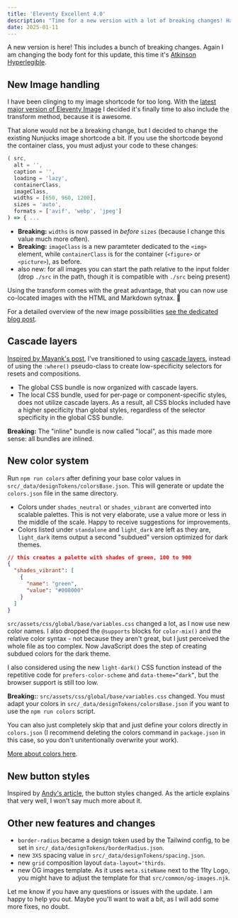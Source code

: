 ```yaml
---
title: 'Eleventy Excellent 4.0'
description: "Time for a new version with a lot of breaking changes! Have fun everybody."
date: 2025-01-11
---
```


A new version is here! This includes a bunch of breaking changes.
Again I am changing the body font for this update, this time it's [Atkinson Hyperlegible](https://www.brailleinstitute.org/freefont/).

## New Image handling

I have been clinging to my image shortcode for too long. With the [latest major version of Eleventy Image](https://github.com/11ty/eleventy-img/releases/tag/v6.0.0) I decided it's finally time to also include the transform method, because it is awesome.

That alone would not be a breaking change, but I decided to change the existing Nunjucks image shortcode a bit. If you use the shortcode beyond the container class, you must adjust your code to these changes:

```js
( src,
  alt = '',
  caption = '',
  loading = 'lazy',
  containerClass,
  imageClass,
  widths = [650, 960, 1200],
  sizes = 'auto',
  formats = ['avif', 'webp', 'jpeg']
) => { ...
```

- **Breaking:** `widths` is now passed in _before_ `sizes` (because I change this value much more often).
- **Breaking:** `imageClass` is a new paramteter dedicated to the `<img>` element, while `containerClass` is for the container (`<figure>` or `<picture>`), as before.
- also new: for all images you can start the path relative to the input folder (drop `./src` in the path, though it is compatible with `./src` being present)

Using the transform comes with the great advantage, that you can now use co-located images with the HTML and Markdown sytnax. 🎉

For a detailed overview of the new image possibilities [see the dedicated blog post](/blog/post-with-an-image/).

## Cascade layers

[Inspired by Mayank's post](https://mayank.co/blog/css-reset-layer/), I’ve transitioned to using [cascade layers](https://developer.mozilla.org/en-US/docs/Learn_web_development/Core/Styling_basics/Cascade_layers), instead of using the `:where()` pseudo-class to create low-specificity selectors for resets and compositions.

- The global CSS bundle is now organized with cascade layers.
- The local CSS bundle, used for per-page or component-specific styles, does not utilize cascade layers. As a result, all CSS blocks included have a higher specificity than global styles, regardless of the selector specificity in the global CSS bundle.

**Breaking:** The "inline" bundle is now called "local", as this made more sense: all bundles are inlined.

## New color system

Run `npm run colors` after defining your base color values in `src/_data/designTokens/colorsBase.json`. This will generate or update the `colors.json` file in the same directory.

- Colors under `shades_neutral` or `shades_vibrant` are converted into scalable palettes. This is not very elaborate, use a value more or less in the middle of the scale. Happy to receive suggestions for improvements.
- Colors listed under `standalone` and `light_dark` are left as they are, `light_dark` items output a second "subdued" version optimized for dark themes.

```json
// this creates a palette with shades of green, 100 to 900
{
  "shades_vibrant": [
    {
      "name": "green",
      "value": "#008000"
    }
  ]
}
```

`src/assets/css/global/base/variables.css` changed a lot, as I now use new color names. I also dropped the `@supports` blocks for `color-mix()` and the relative color syntax - not because they aren't great, but I just perceived the whole file as too complex. Now JavaScript does the step of creating subdued colors for the dark theme.

I also considered using the new `light-dark()` CSS function instead of the repetitive code for `prefers-color-scheme` and `data-theme=“dark”`, but the browser support is still too low.

**Breaking:**: `src/assets/css/global/base/variables.css` changed. You must adapt your colors in `src/_data/designTokens/colorsBase.json` if you want to use the `npm run colors` script.

You can also just completely skip that and just define your colors directly in `colors.json` (I recommend deleting the colors command in `package.json` in this case, so you don't unitentionally overwrite your work).

[More about colors here](/get-started/#design-tokens).

## New button styles

Inspired by [Andy's article](https://piccalil.li/blog/how-i-build-a-button-component/), the button styles changed. As the article explains that very well, I won't say much more about it.

## Other new features and changes

- `border-radius` became a design token used by the Tailwind config, to be set in `src/_data/designTokens/borderRadius.json`.
- new `3XS` spacing value in `src/_data/designTokens/spacing.json`.
- new `grid` composition layout `data-layout='thirds`.
- new OG images template. As it uses `meta.siteName` next to the 11ty Logo, you might have to adjust the template for that `src/common/og-images.njk`.

Let me know if you have any questions or issues with the update.
I am happy to help you out. Maybe you'll want to wait a bit, as I will add some more fixes, no doubt.